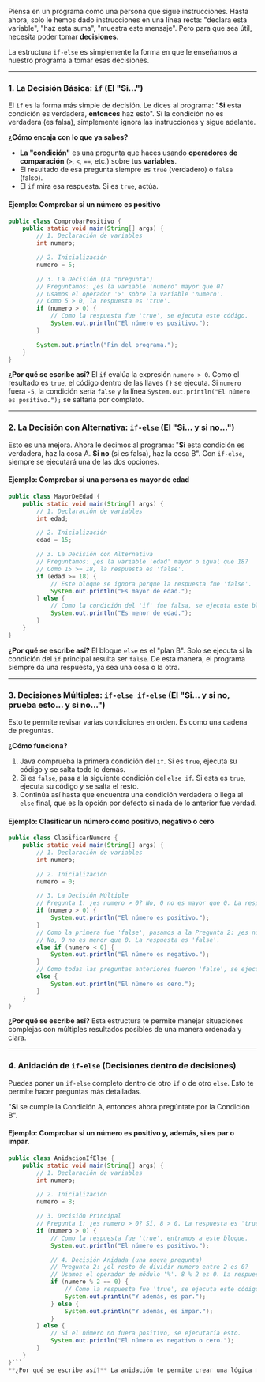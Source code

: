 

Piensa en un programa como una persona que sigue instrucciones. Hasta ahora, solo le hemos dado instrucciones en una línea recta: "declara esta variable", "haz esta suma", "muestra este mensaje". Pero para que sea útil, necesita poder tomar **decisiones**.

La estructura `if-else` es simplemente la forma en que le enseñamos a nuestro programa a tomar esas decisiones.

---

### **1. La Decisión Básica: `if` (El "Si...")**

El `if` es la forma más simple de decisión. Le dices al programa: "**Si** esta condición es verdadera, **entonces** haz esto". Si la condición no es verdadera (es falsa), simplemente ignora las instrucciones y sigue adelante.

**¿Cómo encaja con lo que ya sabes?**
*   **La "condición"** es una pregunta que haces usando **operadores de comparación** (`>`, `<`, `==`, etc.) sobre tus **variables**.
*   El resultado de esa pregunta siempre es `true` (verdadero) o `false` (falso).
*   El `if` mira esa respuesta. Si es `true`, actúa.

#### **Ejemplo: Comprobar si un número es positivo**

```java
public class ComprobarPositivo {
    public static void main(String[] args) {
        // 1. Declaración de variables
        int numero;

        // 2. Inicialización
        numero = 5;

        // 3. La Decisión (La "pregunta")
        // Preguntamos: ¿es la variable 'numero' mayor que 0?
        // Usamos el operador '>' sobre la variable 'numero'.
        // Como 5 > 0, la respuesta es 'true'.
        if (numero > 0) {
            // Como la respuesta fue 'true', se ejecuta este código.
            System.out.println("El número es positivo.");
        }

        System.out.println("Fin del programa.");
    }
}
```
**¿Por qué se escribe así?** El `if` evalúa la expresión `numero > 0`. Como el resultado es `true`, el código dentro de las llaves `{}` se ejecuta. Si `numero` fuera `-5`, la condición sería `false` y la línea `System.out.println("El número es positivo.");` se saltaría por completo.

---

### **2. La Decisión con Alternativa: `if-else` (El "Si... y si no...")**

Esto es una mejora. Ahora le decimos al programa: "**Si** esta condición es verdadera, haz la cosa A. **Si no** (si es falsa), haz la cosa B". Con `if-else`, siempre se ejecutará una de las dos opciones.

#### **Ejemplo: Comprobar si una persona es mayor de edad**

```java
public class MayorDeEdad {
    public static void main(String[] args) {
        // 1. Declaración de variables
        int edad;

        // 2. Inicialización
        edad = 15;

        // 3. La Decisión con Alternativa
        // Preguntamos: ¿es la variable 'edad' mayor o igual que 18?
        // Como 15 >= 18, la respuesta es 'false'.
        if (edad >= 18) {
            // Este bloque se ignora porque la respuesta fue 'false'.
            System.out.println("Es mayor de edad.");
        } else {
            // Como la condición del 'if' fue falsa, se ejecuta este bloque 'else'.
            System.out.println("Es menor de edad.");
        }
    }
}
```
**¿Por qué se escribe así?** El bloque `else` es el "plan B". Solo se ejecuta si la condición del `if` principal resulta ser `false`. De esta manera, el programa siempre da una respuesta, ya sea una cosa o la otra.

---

### **3. Decisiones Múltiples: `if-else if-else` (El "Si... y si no, prueba esto... y si no...")**

Esto te permite revisar varias condiciones en orden. Es como una cadena de preguntas.

**¿Cómo funciona?**
1.  Java comprueba la primera condición del `if`. Si es `true`, ejecuta su código y se salta todo lo demás.
2.  Si es `false`, pasa a la siguiente condición del `else if`. Si esta es `true`, ejecuta su código y se salta el resto.
3.  Continúa así hasta que encuentra una condición verdadera o llega al `else` final, que es la opción por defecto si nada de lo anterior fue verdad.

#### **Ejemplo: Clasificar un número como positivo, negativo o cero**

```java
public class ClasificarNumero {
    public static void main(String[] args) {
        // 1. Declaración de variables
        int numero;

        // 2. Inicialización
        numero = 0;

        // 3. La Decisión Múltiple
        // Pregunta 1: ¿es numero > 0? No, 0 no es mayor que 0. La respuesta es 'false'.
        if (numero > 0) {
            System.out.println("El número es positivo.");
        } 
        // Como la primera fue 'false', pasamos a la Pregunta 2: ¿es numero < 0?
        // No, 0 no es menor que 0. La respuesta es 'false'.
        else if (numero < 0) {
            System.out.println("El número es negativo.");
        } 
        // Como todas las preguntas anteriores fueron 'false', se ejecuta el 'else' final.
        else {
            System.out.println("El número es cero.");
        }
    }
}
```
**¿Por qué se escribe así?** Esta estructura te permite manejar situaciones complejas con múltiples resultados posibles de una manera ordenada y clara.

---

### **4. Anidación de `if-else` (Decisiones dentro de decisiones)**

Puedes poner un `if-else` completo dentro de otro `if` o de otro `else`. Esto te permite hacer preguntas más detalladas.

"**Si** se cumple la Condición A, entonces ahora pregúntate por la Condición B".

#### **Ejemplo: Comprobar si un número es positivo y, además, si es par o impar.**

```java
public class AnidacionIfElse {
    public static void main(String[] args) {
        // 1. Declaración de variables
        int numero;

        // 2. Inicialización
        numero = 8;

        // 3. Decisión Principal
        // Pregunta 1: ¿es numero > 0? Sí, 8 > 0. La respuesta es 'true'.
        if (numero > 0) {
            // Como la respuesta fue 'true', entramos a este bloque.
            System.out.println("El número es positivo.");

            // 4. Decisión Anidada (una nueva pregunta)
            // Pregunta 2: ¿el resto de dividir numero entre 2 es 0?
            // Usamos el operador de módulo '%'. 8 % 2 es 0. La respuesta es 'true'.
            if (numero % 2 == 0) {
                // Como la respuesta fue 'true', se ejecuta este código.
                System.out.println("Y además, es par.");
            } else {
                System.out.println("Y además, es impar.");
            }
        } else {
            // Si el número no fuera positivo, se ejecutaría esto.
            System.out.println("El número es negativo o cero.");
        }
    }
}```
**¿Por qué se escribe así?** La anidación te permite crear una lógica más compleja. Primero nos aseguramos de que el número es positivo, y solo entonces nos molestamos en comprobar si es par o impar. Si el número fuera `-10`, el segundo `if` (el anidado) nunca se llegaría a ejecutar.
